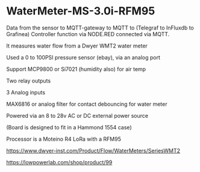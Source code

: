 # WaterMeter-MS-3.0i-RFM95

Data from the sensor to MQTT-gateway to MQTT to (Telegraf to InFluxdb to Grafinea)
Controller function via NODE.RED connected via MQTT.


It measures water flow from a Dwyer WMT2 water meter

Used a 0 to 100PSI pressure sensor (ebay), via an analog port

Support MCP9800 or Si7021 (humidity also) for air temp

Two relay outputs

3 Analog inputs

MAX6816 or analog filter for contact debouncing for water meter

Powered via an 8 to 28v AC or DC external power source

(Board is designed to fit in a Hammond 1554 case)

Processor is a Moteino R4 LoRa with a RFM95


https://www.dwyer-inst.com/Product/Flow/WaterMeters/SeriesWMT2

https://lowpowerlab.com/shop/product/99

